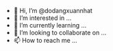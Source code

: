 - 👋 Hi, I’m @dodangxuannhat
- 👀 I’m interested in ...
- 🌱 I’m currently learning ...
- 💞️ I’m looking to collaborate on ...
- 📫 How to reach me ...

<!---
dodangxuannhat/dodangxuannhat is a ✨ special ✨ repository because its `README.md` (this file) appears on your GitHub profile.
You can click the Preview link to take a look at your changes.
--->
